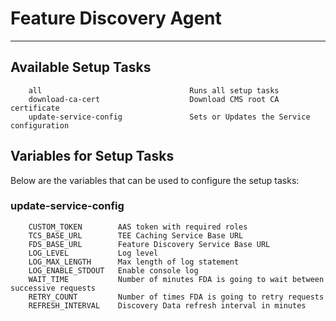 # Feature Discovery Agent
------------------------------


## Available Setup Tasks

```
    all                                 Runs all setup tasks
    download-ca-cert                    Download CMS root CA certificate
    update-service-config               Sets or Updates the Service configuration
```

## Variables for Setup Tasks

Below are the variables that can be used to configure the setup tasks:

### update-service-config

```
    CUSTOM_TOKEN        AAS token with required roles
	TCS_BASE_URL        TEE Caching Service Base URL
	FDS_BASE_URL        Feature Discovery Service Base URL
	LOG_LEVEL           Log level
	LOG_MAX_LENGTH      Max length of log statement
	LOG_ENABLE_STDOUT   Enable console log
	WAIT_TIME           Number of minutes FDA is going to wait between successive requests
	RETRY_COUNT         Number of times FDA is going to retry requests
	REFRESH_INTERVAL    Discovery Data refresh interval in minutes
```
